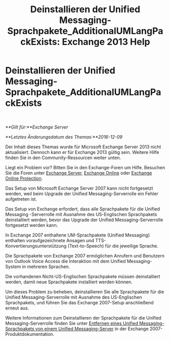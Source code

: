 ﻿---
title: 'Deinstallieren der Unified Messaging-Sprachpakete_AdditionalUMLangPackExists: Exchange 2013 Help'
TOCTitle: Deinstallieren der Unified Messaging-Sprachpakete_AdditionalUMLangPackExists
ms:assetid: 3a7e2621-0553-44f5-8029-c72fea25af3c
ms:mtpsurl: https://technet.microsoft.com/de-de/library/ms.exch.setupreadiness.additionalumlangpackexists(v=EXCHG.150)
ms:contentKeyID: 50475335
ms.date: 04/24/2018
mtps_version: v=EXCHG.150
ms.translationtype: HT
---

# Deinstallieren der Unified Messaging-Sprachpakete\_AdditionalUMLangPackExists

 

_**Gilt für:**Exchange Server_

_**Letztes Änderungsdatum des Themas:**2016-12-09_

Der Inhalt dieses Themas wurde für Microsoft Exchange Server 2013 nicht aktualisiert. Dennoch kann er für Exchange 2013 gültig sein. Weitere Hilfe finden Sie in den Community-Ressourcen weiter unten.

Liegt ein Problem vor? Bitten Sie in den Exchange-Foren um Hilfe. Besuchen Sie die Foren unter [Exchange Server](https://go.microsoft.com/fwlink/p/?linkid=60612), [Exchange Online](https://go.microsoft.com/fwlink/p/?linkid=267542) oder [Exchange Online Protection](https://go.microsoft.com/fwlink/p/?linkid=285351).

Das Setup von Microsoft Exchange Server 2007 kann nicht fortgesetzt werden, weil beim Upgrade der Unified Messaging-Serverrolle ein Fehler aufgetreten ist.

Das Setup von Exchange erfordert, dass alle Sprachpakete für die Unified Messaging -Serverrolle mit Ausnahme des US-Englischen Sprachpakets deinstalliert werden, bevor das Upgrade der Unified Messaging-Serverrolle fortgesetzt werden kann.

In Exchange 2007 enthaltene UM-Sprachpakete (Unified Messaging) enthalten voraufgezeichnete Ansagen und TTS-Konvertierungsunterstützung (Text-to-Speech) für die jeweilige Sprache.

Die Sprachpakete von Exchange 2007 ermöglichen Anrufern und Benutzern von Outlook Voice Access die Interaktion mit dem Unified Messaging-System in mehreren Sprachen.

Die vorhandenen Nicht-US-Englischen Sprachpakete müssen deinstalliert werden, damit neue Sprachpakete installiert werden können.

Um dieses Problem zu beheben, deinstallieren Sie alle Sprachpakete für die Unified Messaging-Serverrolle mit Ausnahme des US-Englischen Sprachpakets, und führen Sie das Exchange 2007-Setup anschließend erneut aus.

Weitere Informationen zum Deinstallieren der Sprachpakete für die Unified Messaging-Serverrolle finden Sie unter [Entfernen eines Unified Messaging-Sprachpakets von einem Unified Messaging-Server](https://go.microsoft.com/fwlink/?linkid=85973) in der Exchange 2007-Produktdokumentation.

